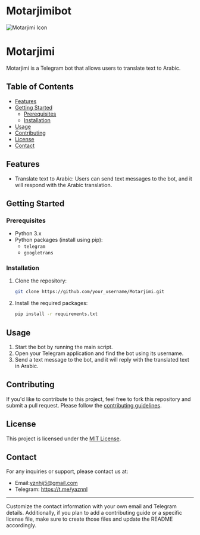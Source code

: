 # Motarjimibot
![Motarjimi Icon](<img src="logo.jbeg" alt="Motarjimi Icon" width="100" height="100">)
# Motarjimi
Motarjimi is a Telegram bot that allows users to translate text to Arabic.

## Table of Contents

- [Features](#features)
- [Getting Started](#getting-started)
  - [Prerequisites](#prerequisites)
  - [Installation](#installation)
- [Usage](#usage)
- [Contributing](#contributing)
- [License](#license)
- [Contact](#contact)

## Features

- Translate text to Arabic: Users can send text messages to the bot, and it will respond with the Arabic translation.

## Getting Started

### Prerequisites

- Python 3.x
- Python packages (install using pip):
  - `telegram`
  - `googletrans`

### Installation

1. Clone the repository:

   ```bash
   git clone https://github.com/your_username/Motarjimi.git
   ```

2. Install the required packages:

   ```bash
   pip install -r requirements.txt
   ```

## Usage

1. Start the bot by running the main script.
2. Open your Telegram application and find the bot using its username.
3. Send a text message to the bot, and it will reply with the translated text in Arabic.

## Contributing

If you'd like to contribute to this project, feel free to fork this repository and submit a pull request. Please follow the [contributing guidelines](CONTRIBUTING.md).

## License

This project is licensed under the [MIT License](LICENSE.md).

## Contact

For any inquiries or support, please contact us at:
- Email:yznhij5@gmail.com
- Telegram: https://t.me/yaznnl

---

Customize the contact information with your own email and Telegram details. Additionally, if you plan to add a contributing guide or a specific license file, make sure to create those files and update the README accordingly.
